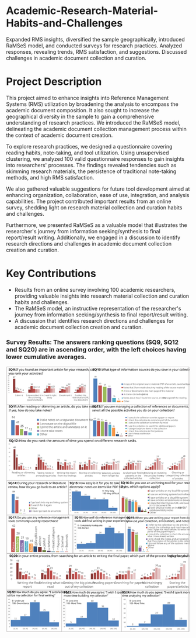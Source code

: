 # Academic-Research-Material-Habits-and-Challenges
Expanded RMS insights, diversified the sample geographically, introduced RaMSeS model, and conducted surveys for research practices. Analyzed responses, revealing trends, RMS satisfaction, and suggestions. Discussed challenges in academic document collection and curation.

# Project Description
This project aimed to enhance insights into Reference Management Systems (RMS) utilization by broadening the analysis to encompass the academic document composition. It also sought to increase the geographical diversity in the sample to gain a comprehensive understanding of research practices. We introduced the RaMSeS model, delineating the academic document collection management process within the context of academic document creation.

To explore research practices, we designed a questionnaire covering reading habits, note-taking, and tool utilization. Using unsupervised clustering, we analyzed 100 valid questionnaire responses to gain insights into researchers' processes. The findings revealed tendencies such as skimming research materials, the persistence of traditional note-taking methods, and high RMS satisfaction.

We also gathered valuable suggestions for future tool development aimed at enhancing organization, collaboration, ease of use, integration, and analysis capabilities. The project contributed important results from an online survey, shedding light on research material collection and curation habits and challenges.

Furthermore, we presented RaMSeS as a valuable model that illustrates the researcher's journey from information seeking/synthesis to final report/result writing. Additionally, we engaged in a discussion to identify research directions and challenges in academic document collection creation and curation.

# Key Contributions

- Results from an online survey involving 100 academic researchers, providing valuable insights into research material collection and curation habits and challenges.
- The RaMSeS model, an instructive representation of the researcher's journey from information seeking/synthesis to final report/result writing.
- A discussion that identifies research directions and challenges for academic document collection creation and curation.

### Survey Results: The answers ranking questions (SQ9, SQ12 and SQ20) are in ascending order, with the left choices having lower cumulative averages.
![: Survey Results: The answers ranking questions (SQ9, SQ12 and SQ20) are in ascending order, with the left choices having lower cumulative averages.](Results-2.svg)

